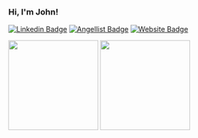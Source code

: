 ### Hi, I'm John!

[![Linkedin Badge](https://img.shields.io/badge/-LinkedIn-0e76a8?style=flat-square&logo=Linkedin&logoColor=white)](https://www.linkedin.com/in/john-michihara-305316167/)
[![Angellist Badge](https://img.shields.io/badge/-AngelList-0e76a8?style=flat-square&logo=Angellist&logoColor=white)](https://angel.co/u/john-michihara/)
[![Website Badge](https://img.shields.io/badge/Portfolio-0e76a8?style=flat-square&logo=google-chrome&logoColor=white)](https://john-michihara.github.io/)


<p>
  <img height="180em" src="https://github-readme-stats.vercel.app/api?username=john-michihara&show_icons=true&hide_border=true&&count_private=true&include_all_commits=true" />
  <img height="180em" src="https://github-readme-stats.vercel.app/api/top-langs/?username=john-michihara&exclude_repo=KNN-Image-Classification&show_icons=true&hide_border=true&layout=compact&langs_count=8"/>
</p>


